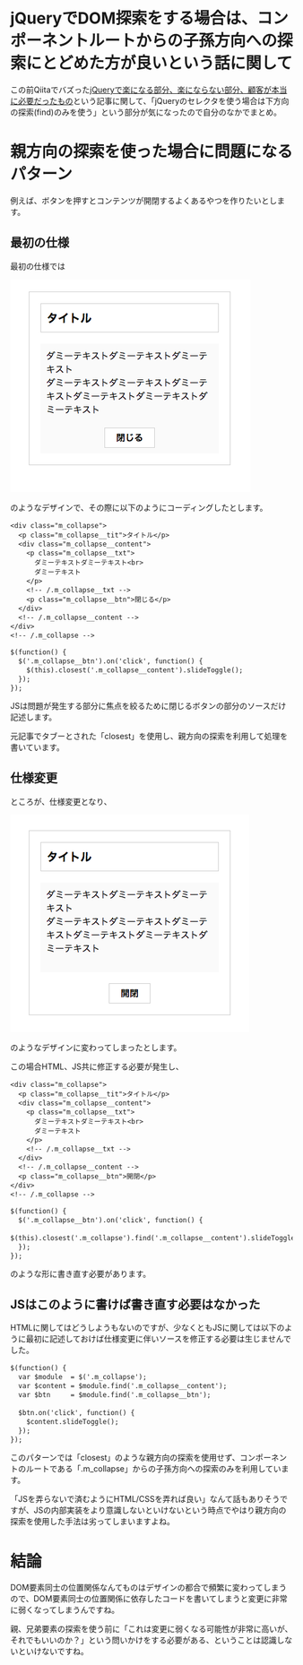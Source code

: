# jQueryでDOM探索をする場合は、コンポーネントルートからの子孫方向への探索にとどめた方が良いという話に関して

この前Qiitaでバズった[jQueryで楽になる部分、楽にならない部分、顧客が本当に必要だったもの](http://qiita.com/mizchi/items/2a7623bda048275b64a8)という記事に関して、「jQueryのセレクタを使う場合は下方向の探索(find)のみを使う」という部分が気になったので自分のなかでまとめ。

# 親方向の探索を使った場合に問題になるパターン

例えば、ボタンを押すとコンテンツが開閉するよくあるやつを作りたいとします。


## 最初の仕様

最初の仕様では

![](./images/img01.png)

のようなデザインで、その際に以下のようにコーディングしたとします。

```
<div class="m_collapse">
  <p class="m_collapse__tit">タイトル</p>
  <div class="m_collapse__content">
    <p class="m_collapse__txt">
      ダミーテキストダミーテキスト<br>
      ダミーテキスト
    </p>
    <!-- /.m_collapse__txt -->
    <p class="m_collapse__btn">閉じる</p>
  </div>
  <!-- /.m_collapse__content -->
</div>
<!-- /.m_collapse -->
```

```
$(function() {
  $('.m_collapse__btn').on('click', function() {
    $(this).closest('.m_collapse__content').slideToggle();
  });
});
```

JSは問題が発生する部分に焦点を絞るために閉じるボタンの部分のソースだけ記述します。

元記事でタブーとされた「closest」を使用し、親方向の探索を利用して処理を書いています。


## 仕様変更

ところが、仕様変更となり、

![](./images/img02.png)

のようなデザインに変わってしまったとします。

この場合HTML、JS共に修正する必要が発生し、

```
<div class="m_collapse">
  <p class="m_collapse__tit">タイトル</p>
  <div class="m_collapse__content">
    <p class="m_collapse__txt">
      ダミーテキストダミーテキスト<br>
      ダミーテキスト
    </p>
    <!-- /.m_collapse__txt -->
  </div>
  <!-- /.m_collapse__content -->
  <p class="m_collapse__btn">開閉</p>
</div>
<!-- /.m_collapse -->
```

```
$(function() {
  $('.m_collapse__btn').on('click', function() {
    $(this).closest('.m_collapse').find('.m_collapse__content').slideToggle();
  });
});
```

のような形に書き直す必要があります。

## JSはこのように書けば書き直す必要はなかった

HTMLに関してはどうしようもないのですが、少なくともJSに関しては以下のように最初に記述しておけば仕様変更に伴いソースを修正する必要は生じませんでした。

```
$(function() {
  var $module  = $('.m_collapse');
  var $content = $module.find('.m_collapse__content');
  var $btn     = $module.find('.m_collapse__btn');

  $btn.on('click', function() {
    $content.slideToggle();
  });
});
```

このパターンでは「closest」のような親方向の探索を使用せず、コンポーネントのルートである「.m_collapse」からの子孫方向への探索のみを利用しています。

「JSを弄らないで済むようにHTML/CSSを弄れば良い」なんて話もありそうですが、JSの内部実装をより意識しないといけないという時点でやはり親方向の探索を使用した手法は劣ってしまいますよね。

# 結論

DOM要素同士の位置関係なんてものはデザインの都合で頻繁に変わってしまうので、DOM要素同士の位置関係に依存したコードを書いてしまうと変更に非常に弱くなってしまうんですね。

親、兄弟要素の探索を使う前に「これは変更に弱くなる可能性が非常に高いが、それでもいいのか？」という問いかけをする必要がある、ということは認識しないといけないですね。
